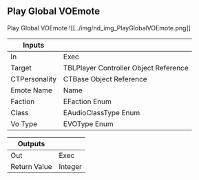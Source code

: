 ## Play Global VOEmote
Play Global VOEmote
![[../img/nd_img_PlayGlobalVOEmote.png]]

|Inputs||
|--|--|
| In | Exec |
| Target | TBLPlayer Controller Object Reference |
| CTPersonality | CTBase Object Reference |
| Emote Name | Name |
| Faction | EFaction Enum |
| Class | EAudioClassType Enum |
| Vo Type | EVOType Enum |

|Outputs||
|--|--|
| Out | Exec |
| Return Value | Integer |
